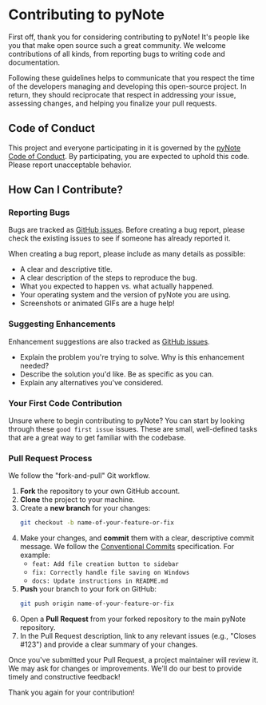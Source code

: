 # Contributing to pyNote

First off, thank you for considering contributing to pyNote! It's people like you that make open source such a great community. We welcome contributions of all kinds, from reporting bugs to writing code and documentation.

Following these guidelines helps to communicate that you respect the time of the developers managing and developing this open-source project. In return, they should reciprocate that respect in addressing your issue, assessing changes, and helping you finalize your pull requests.

## Code of Conduct

This project and everyone participating in it is governed by the [pyNote Code of Conduct](CODE_OF_CONDUCT.md). By participating, you are expected to uphold this code. Please report unacceptable behavior.

## How Can I Contribute?

### Reporting Bugs

Bugs are tracked as [GitHub issues](https://github.com/iPixx/pynote/issues). Before creating a bug report, please check the existing issues to see if someone has already reported it.

When creating a bug report, please include as many details as possible:

- A clear and descriptive title.
- A clear description of the steps to reproduce the bug.
- What you expected to happen vs. what actually happened.
- Your operating system and the version of pyNote you are using.
- Screenshots or animated GIFs are a huge help!

### Suggesting Enhancements

Enhancement suggestions are also tracked as [GitHub issues](https://github.com/iPixx/pynote/issues).

- Explain the problem you're trying to solve. Why is this enhancement needed?
- Describe the solution you'd like. Be as specific as you can.
- Explain any alternatives you've considered.

### Your First Code Contribution

Unsure where to begin contributing to pyNote? You can start by looking through these `good first issue` issues. These are small, well-defined tasks that are a great way to get familiar with the codebase.

### Pull Request Process

We follow the "fork-and-pull" Git workflow.

1.  **Fork** the repository to your own GitHub account.
2.  **Clone** the project to your machine.
3.  Create a **new branch** for your changes:
    ```bash
    git checkout -b name-of-your-feature-or-fix
    ```
4.  Make your changes, and **commit** them with a clear, descriptive commit message. We follow the [Conventional Commits](https://www.conventionalcommits.org/en/v1.0.0/) specification. For example:
    - `feat: Add file creation button to sidebar`
    - `fix: Correctly handle file saving on Windows`
    - `docs: Update instructions in README.md`
5.  **Push** your branch to your fork on GitHub:
    ```bash
    git push origin name-of-your-feature-or-fix
    ```
6.  Open a **Pull Request** from your forked repository to the main pyNote repository.
7.  In the Pull Request description, link to any relevant issues (e.g., "Closes #123") and provide a clear summary of your changes.

Once you've submitted your Pull Request, a project maintainer will review it. We may ask for changes or improvements. We'll do our best to provide timely and constructive feedback!

Thank you again for your contribution!
